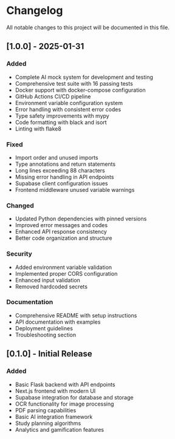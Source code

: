 # Changelog

All notable changes to this project will be documented in this file.

## [1.0.0] - 2025-01-31

### Added
- Complete AI mock system for development and testing
- Comprehensive test suite with 16 passing tests
- Docker support with docker-compose configuration
- GitHub Actions CI/CD pipeline
- Environment variable configuration system
- Error handling with consistent error codes
- Type safety improvements with mypy
- Code formatting with black and isort
- Linting with flake8

### Fixed
- Import order and unused imports
- Type annotations and return statements
- Long lines exceeding 88 characters
- Missing error handling in API endpoints
- Supabase client configuration issues
- Frontend middleware unused variable warnings

### Changed
- Updated Python dependencies with pinned versions
- Improved error messages and codes
- Enhanced API response consistency
- Better code organization and structure

### Security
- Added environment variable validation
- Implemented proper CORS configuration
- Enhanced input validation
- Removed hardcoded secrets

### Documentation
- Comprehensive README with setup instructions
- API documentation with examples
- Deployment guidelines
- Troubleshooting section

## [0.1.0] - Initial Release

### Added
- Basic Flask backend with API endpoints
- Next.js frontend with modern UI
- Supabase integration for database and storage
- OCR functionality for image processing
- PDF parsing capabilities
- Basic AI integration framework
- Study planning algorithms
- Analytics and gamification features
